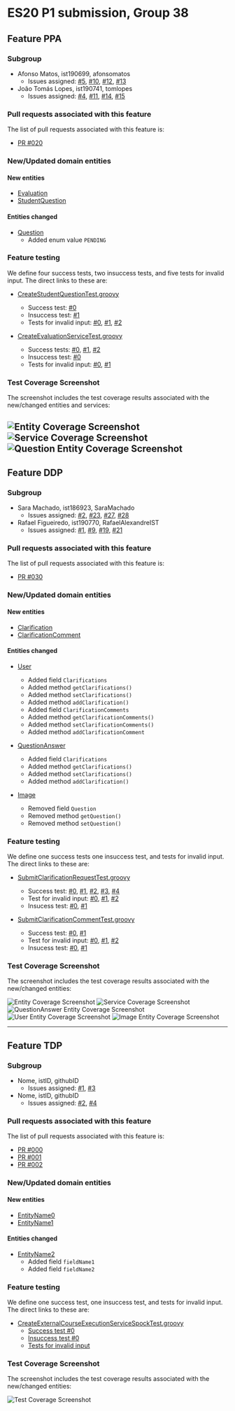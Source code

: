 # ES20 P1 submission, Group 38

## Feature PPA

### Subgroup
 - Afonso Matos, ist190699, afonsomatos
   + Issues assigned: [#5](https://github.com/tecnico-softeng/es20tg_38-project/issues/5), [#10](https://github.com/tecnico-softeng/es20tg_38-project/issues/10), [#12](https://github.com/tecnico-softeng/es20tg_38-project/issues/12), [#13](https://github.com/tecnico-softeng/es20tg_38-project/issues/13)
 - João Tomás Lopes, ist190741, tomlopes
   + Issues assigned: [#4](https://github.com/tecnico-softeng/es20tg_38-project/issues/4), [#11](https://github.com/tecnico-softeng/es20tg_38-project/issues/11), [#14](https://github.com/tecnico-softeng/es20tg_38-project/issues/14), [#15](https://github.com/tecnico-softeng/es20tg_38-project/issues/15) 
  
### Pull requests associated with this feature

The list of pull requests associated with this feature is:

 - [PR #020](https://github.com/tecnico-softeng/es20tg_38-project/pull/20)

### New/Updated domain entities

#### New entities
 - [Evaluation](https://github.com/tecnico-softeng/es20tg_38-project/blob/develop/backend/src/main/java/pt/ulisboa/tecnico/socialsoftware/tutor/studentquestion/domain/Evaluation.java)
 - [StudentQuestion](https://github.com/tecnico-softeng/es20tg_38-project/blob/develop/backend/src/main/java/pt/ulisboa/tecnico/socialsoftware/tutor/studentquestion/domain/StudentQuestion.java)

#### Entities changed
 - [Question](https://github.com/tecnico-softeng/es20tg_38-project/blob/develop/backend/src/main/java/pt/ulisboa/tecnico/socialsoftware/tutor/question/domain/Question.java)
   + Added enum value `PENDING`
 
### Feature testing

We define four success tests, two insuccess tests, and five tests for invalid input. The direct links to these are:

 - [CreateStudentQuestionTest.groovy](https://github.com/tecnico-softeng/es20tg_38-project/blob/develop/backend/src/test/groovy/pt/ulisboa/tecnico/socialsoftware/tutor/studentquestion/service/CreateStudentQuestionTest.groovy)
    + Success test: [#0](https://github.com/tecnico-softeng/es20tg_38-project/blob/develop/backend/src/test/groovy/pt/ulisboa/tecnico/socialsoftware/tutor/studentquestion/service/CreateStudentQuestionTest.groovy#L101)
    + Insuccess test: [#1](https://github.com/tecnico-softeng/es20tg_38-project/blob/develop/backend/src/test/groovy/pt/ulisboa/tecnico/socialsoftware/tutor/studentquestion/service/CreateStudentQuestionTest.groovy#L54)
    + Tests for invalid input: [#0](https://github.com/tecnico-softeng/es20tg_38-project/blob/develop/backend/src/test/groovy/pt/ulisboa/tecnico/socialsoftware/tutor/studentquestion/service/CreateStudentQuestionTest.groovy#L67), [#1](https://github.com/tecnico-softeng/es20tg_38-project/blob/develop/backend/src/test/groovy/pt/ulisboa/tecnico/socialsoftware/tutor/studentquestion/service/CreateStudentQuestionTest.groovy#L79), [#2](https://github.com/tecnico-softeng/es20tg_38-project/blob/develop/backend/src/test/groovy/pt/ulisboa/tecnico/socialsoftware/tutor/studentquestion/service/CreateStudentQuestionTest.groovy#L87)
  
 - [CreateEvaluationServiceTest.groovy](https://github.com/tecnico-softeng/es20tg_38-project/blob/develop/backend/src/test/groovy/pt/ulisboa/tecnico/socialsoftware/tutor/studentquestion/service/CreateEvaluationServiceTest.groovy)
    + Success tests: [#0](https://github.com/tecnico-softeng/es20tg_38-project/blob/develop/backend/src/test/groovy/pt/ulisboa/tecnico/socialsoftware/tutor/studentquestion/service/CreateEvaluationServiceTest.groovy#L84), [#1](https://github.com/tecnico-softeng/es20tg_38-project/blob/develop/backend/src/test/groovy/pt/ulisboa/tecnico/socialsoftware/tutor/studentquestion/service/CreateEvaluationServiceTest.groovy#L141), [#2](https://github.com/tecnico-softeng/es20tg_38-project/blob/develop/backend/src/test/groovy/pt/ulisboa/tecnico/socialsoftware/tutor/studentquestion/service/CreateEvaluationServiceTest.groovy#L189) 
    + Insuccess test: [#0](https://github.com/tecnico-softeng/es20tg_38-project/blob/develop/backend/src/test/groovy/pt/ulisboa/tecnico/socialsoftware/tutor/studentquestion/service/CreateEvaluationServiceTest.groovy#L171)
    + Tests for invalid input: [#0](https://github.com/tecnico-softeng/es20tg_38-project/blob/develop/backend/src/test/groovy/pt/ulisboa/tecnico/socialsoftware/tutor/studentquestion/service/CreateEvaluationServiceTest.groovy#L110), [#1](https://github.com/tecnico-softeng/es20tg_38-project/blob/develop/backend/src/test/groovy/pt/ulisboa/tecnico/socialsoftware/tutor/studentquestion/service/CreateEvaluationServiceTest.groovy#L126)
   

### Test Coverage Screenshot

The screenshot includes the test coverage results associated with the new/changed entities and services:

![Entity Coverage Screenshot](https://github.com/tecnico-softeng/es20tg_38-project/blob/p1-submission/backend/assets/p1/PpA/domain_coverage.png)
![Service Coverage Screenshot](https://github.com/tecnico-softeng/es20tg_38-project/blob/p1-submission/backend/assets/p1/PpA/service_coverage.png)
![Question Entity Coverage Screenshot](https://github.com/tecnico-softeng/es20tg_38-project/blob/p1-submission/backend/assets/p1/PpA/question_coverage.png)
---

## Feature DDP

### Subgroup
 - Sara Machado, ist186923, SaraMachado
   + Issues assigned: [#2](https://github.com/tecnico-softeng/es20tg_38-project/issues/2), [#23](https://github.com/tecnico-softeng/es20tg_38-project/issues/23), [#27](https://github.com/tecnico-softeng/es20tg_38-project/issues/27), [#28](https://github.com/tecnico-softeng/es20tg_38-project/issues/28)
 - Rafael Figueiredo, ist190770, RafaelAlexandreIST
   + Issues assigned: [#1](https://github.com/tecnico-softeng/es20tg_38-project/issues/1), [#9](https://github.com/tecnico-softeng/es20tg_38-project/issues/9), [#19](https://github.com/tecnico-softeng/es20tg_38-project/issues/19), [#21](https://github.com/tecnico-softeng/es20tg_38-project/issues/21)
 
### Pull requests associated with this feature

The list of pull requests associated with this feature is:

 - [PR #030](https://github.com/tecnico-softeng/es20tg_38-project/pull/30)


### New/Updated domain entities

#### New entities
 - [Clarification](https://github.com/tecnico-softeng/es20tg_38-project/blob/develop/backend/src/main/java/pt/ulisboa/tecnico/socialsoftware/tutor/clarification/domain/Clarification.java)
 - [ClarificationComment](https://github.com/tecnico-softeng/es20tg_38-project/blob/develop/backend/src/main/java/pt/ulisboa/tecnico/socialsoftware/tutor/clarification/domain/ClarificationComment.java)

#### Entities changed
 - [User](https://github.com/tecnico-softeng/es20tg_38-project/blob/develop/backend/src/main/java/pt/ulisboa/tecnico/socialsoftware/tutor/user/User.java)
   + Added field `Clarifications`
   + Added method `getClarifications()`
   + Added method `setClarifications()`
   + Added method `addClarification()`
   + Added field  `ClarificationComments`
   + Added method `getClarificationComments()`
   + Added method `setClarificationComments()`
   + Added method `addClarificationComment`

 - [QuestionAnswer](https://github.com/tecnico-softeng/es20tg_38-project/blob/develop/backend/src/main/java/pt/ulisboa/tecnico/socialsoftware/tutor/answer/domain/QuestionAnswer.java)
   + Added field `Clarifications`
   + Added method `getClarifications()`
   + Added method `setClarifications()`
   + Added method `addClarification()`
 
 - [Image](https://github.com/tecnico-softeng/es20tg_38-project/blob/develop/backend/src/main/java/pt/ulisboa/tecnico/socialsoftware/tutor/image/domain/Image.java)
   - Removed field `Question`
   - Removed method `getQuestion()`
   - Removed method `setQuestion()`
 
### Feature testing

We define one success tests one insuccess test, and tests for invalid input. The direct links to these are:

 - [SubmitClarificationRequestTest.groovy](https://github.com/tecnico-softeng/es20tg_38-project/blob/develop/backend/src/test/groovy/pt/ulisboa/tecnico/socialsoftware/tutor/clarification/service/SubmitClarificationRequestTest.groovy)
    + Success test: [#0](https://github.com/tecnico-softeng/es20tg_38-project/blob/6d33638c063f7780ed4bd3ab0ec8cfcef4cb6f1e/backend/src/test/groovy/pt/ulisboa/tecnico/socialsoftware/tutor/clarification/service/SubmitClarificationRequestTest.groovy#L112), [#1](https://github.com/tecnico-softeng/es20tg_38-project/blob/6d33638c063f7780ed4bd3ab0ec8cfcef4cb6f1e/backend/src/test/groovy/pt/ulisboa/tecnico/socialsoftware/tutor/clarification/service/SubmitClarificationRequestTest.groovy#L126), [#2](https://github.com/tecnico-softeng/es20tg_38-project/blob/6d33638c063f7780ed4bd3ab0ec8cfcef4cb6f1e/backend/src/test/groovy/pt/ulisboa/tecnico/socialsoftware/tutor/clarification/service/SubmitClarificationRequestTest.groovy#L146), [#3](https://github.com/tecnico-softeng/es20tg_38-project/blob/6d33638c063f7780ed4bd3ab0ec8cfcef4cb6f1e/backend/src/test/groovy/pt/ulisboa/tecnico/socialsoftware/tutor/clarification/service/SubmitClarificationRequestTest.groovy#L168), [#4](https://github.com/tecnico-softeng/es20tg_38-project/blob/6d33638c063f7780ed4bd3ab0ec8cfcef4cb6f1e/backend/src/test/groovy/pt/ulisboa/tecnico/socialsoftware/tutor/clarification/service/SubmitClarificationRequestTest.groovy#L272)
    + Test for invalid input: [#0](https://github.com/tecnico-softeng/es20tg_38-project/blob/6d33638c063f7780ed4bd3ab0ec8cfcef4cb6f1e/backend/src/test/groovy/pt/ulisboa/tecnico/socialsoftware/tutor/clarification/service/SubmitClarificationRequestTest.groovy#L177), [#1](https://github.com/tecnico-softeng/es20tg_38-project/blob/6d33638c063f7780ed4bd3ab0ec8cfcef4cb6f1e/backend/src/test/groovy/pt/ulisboa/tecnico/socialsoftware/tutor/clarification/service/SubmitClarificationRequestTest.groovy#L199), [#2](https://github.com/tecnico-softeng/es20tg_38-project/blob/6d33638c063f7780ed4bd3ab0ec8cfcef4cb6f1e/backend/src/test/groovy/pt/ulisboa/tecnico/socialsoftware/tutor/clarification/service/SubmitClarificationRequestTest.groovy#L225)
    + Insucess test: [#0](https://github.com/tecnico-softeng/es20tg_38-project/blob/6d33638c063f7780ed4bd3ab0ec8cfcef4cb6f1e/backend/src/test/groovy/pt/ulisboa/tecnico/socialsoftware/tutor/clarification/service/SubmitClarificationRequestTest.groovy#L240), [#1](https://github.com/tecnico-softeng/es20tg_38-project/blob/6d33638c063f7780ed4bd3ab0ec8cfcef4cb6f1e/backend/src/test/groovy/pt/ulisboa/tecnico/socialsoftware/tutor/clarification/service/SubmitClarificationRequestTest.groovy#L255)

 - [SubmitClarificationCommentTest.groovy](https://github.com/tecnico-softeng/es20tg_38-project/blob/develop/backend/src/test/groovy/pt/ulisboa/tecnico/socialsoftware/tutor/clarification/service/SubmitClarificationCommentTest.groovy)
    + Success test: [#0](https://github.com/tecnico-softeng/es20tg_38-project/blob/6d33638c063f7780ed4bd3ab0ec8cfcef4cb6f1e/backend/src/test/groovy/pt/ulisboa/tecnico/socialsoftware/tutor/clarification/service/SubmitClarificationCommentTest.groovy#L125), [#1](https://github.com/tecnico-softeng/es20tg_38-project/blob/6d33638c063f7780ed4bd3ab0ec8cfcef4cb6f1e/backend/src/test/groovy/pt/ulisboa/tecnico/socialsoftware/tutor/clarification/service/SubmitClarificationCommentTest.groovy#L138)
    + Test for invalid input: [#0](https://github.com/tecnico-softeng/es20tg_38-project/blob/6d33638c063f7780ed4bd3ab0ec8cfcef4cb6f1e/backend/src/test/groovy/pt/ulisboa/tecnico/socialsoftware/tutor/clarification/service/SubmitClarificationCommentTest.groovy#L151), [#1](https://github.com/tecnico-softeng/es20tg_38-project/blob/6d33638c063f7780ed4bd3ab0ec8cfcef4cb6f1e/backend/src/test/groovy/pt/ulisboa/tecnico/socialsoftware/tutor/clarification/service/SubmitClarificationCommentTest.groovy#L167), [#2](https://github.com/tecnico-softeng/es20tg_38-project/blob/6d33638c063f7780ed4bd3ab0ec8cfcef4cb6f1e/backend/src/test/groovy/pt/ulisboa/tecnico/socialsoftware/tutor/clarification/service/SubmitClarificationCommentTest.groovy#L189)
    + Insucess test: [#0](https://github.com/tecnico-softeng/es20tg_38-project/blob/6d33638c063f7780ed4bd3ab0ec8cfcef4cb6f1e/backend/src/test/groovy/pt/ulisboa/tecnico/socialsoftware/tutor/clarification/service/SubmitClarificationCommentTest.groovy#L198), [#1](https://github.com/tecnico-softeng/es20tg_38-project/blob/6d33638c063f7780ed4bd3ab0ec8cfcef4cb6f1e/backend/src/test/groovy/pt/ulisboa/tecnico/socialsoftware/tutor/clarification/service/SubmitClarificationCommentTest.groovy#L215)
 


### Test Coverage Screenshot

The screenshot includes the test coverage results associated with the new/changed entities:

![Entity Coverage Screenshot](https://github.com/tecnico-softeng/es20tg_38-project/blob/p1-submission/backend/assets/p1/DdP/Entity.png)
![Service Coverage Screenshot](https://github.com/tecnico-softeng/es20tg_38-project/blob/p1-submission/backend/assets/p1/DdP/Service.png)
![QuestionAnswer Entity Coverage Screenshot](https://github.com/tecnico-softeng/es20tg_38-project/blob/p1-submission/backend/assets/p1/DdP/QuestionAnswerEntity.png)
![User Entity Coverage Screenshot](https://github.com/tecnico-softeng/es20tg_38-project/blob/p1-submission/backend/assets/p1/DdP/UserEntity.png)
![Image Entity Coverage Screenshot](https://github.com/tecnico-softeng/es20tg_38-project/blob/p1-submission/backend/assets/p1/DdP/ImageEntity.png)

---

## Feature TDP

### Subgroup
 - Nome, istID, githubID
   + Issues assigned: [#1](https://github.com), [#3](https://github.com)
 - Nome, istID, githubID
   + Issues assigned: [#2](https://github.com), [#4](https://github.com)
 
### Pull requests associated with this feature

The list of pull requests associated with this feature is:

 - [PR #000](https://github.com)
 - [PR #001](https://github.com)
 - [PR #002](https://github.com)


### New/Updated domain entities

#### New entities
 - [EntityName0](https://github.com)
 - [EntityName1](https://github.com)

#### Entities changed
 - [EntityName2](https://github.com)
   + Added field `fieldName1`
   + Added field `fieldName2`
 
### Feature testing

We define one success test, one insuccess test, and tests for invalid input. The direct links to these are:

 - [CreateExternalCourseExecutionServiceSpockTest.groovy](https://github.com/socialsoftware/quizzes-tutor/blob/31ba9bd5f5ddcbab61f1c4b2daca7331ad099f98/backend/src/test/groovy/pt/ulisboa/tecnico/socialsoftware/tutor/administration/service/CreateExternalCourseExecutionServiceSpockTest.groovy)
    + [Success test #0](https://github.com/socialsoftware/quizzes-tutor/blob/31ba9bd5f5ddcbab61f1c4b2daca7331ad099f98/backend/src/test/groovy/pt/ulisboa/tecnico/socialsoftware/tutor/administration/service/CreateExternalCourseExecutionServiceSpockTest.groovy#L39)
    + [Insuccess test #0](https://github.com/socialsoftware/quizzes-tutor/blob/31ba9bd5f5ddcbab61f1c4b2daca7331ad099f98/backend/src/test/groovy/pt/ulisboa/tecnico/socialsoftware/tutor/administration/service/CreateExternalCourseExecutionServiceSpockTest.groovy#L104)
    + [Tests for invalid input](https://github.com/socialsoftware/quizzes-tutor/blob/31ba9bd5f5ddcbab61f1c4b2daca7331ad099f98/backend/src/test/groovy/pt/ulisboa/tecnico/socialsoftware/tutor/administration/service/CreateExternalCourseExecutionServiceSpockTest.groovy#L145)


### Test Coverage Screenshot

The screenshot includes the test coverage results associated with the new/changed entities:

![Test Coverage Screenshot](https://web.tecnico.ulisboa.pt/~joaofernandoferreira/1920/ES/coverage_ex1.png)
